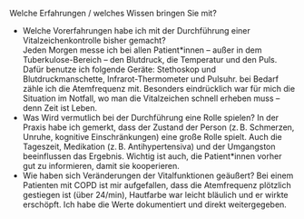 Welche Erfahrungen / welches Wissen bringen Sie mit?  
- Welche Vorerfahrungen habe ich mit der Durchführung einer Vitalzeichenkontrolle bisher gemacht?  
Jeden Morgen messe ich bei allen Patient*innen – außer in dem Tuberkulose-Bereich – den Blutdruck, die Temperatur und den Puls.
Dafür benutze ich folgende Geräte: Stethoskop und Blutdruckmanschette, Infrarot-Thermometer und Pulsuhr. bei Bedarf zähle ich die Atemfrequenz mit.
Besonders eindrücklich war für mich die Situation im Notfall, wo man die Vitalzeichen schnell erheben muss – denn Zeit ist Leben.
- Was Wird vermutlich bei der Durchführung eine Rolle spielen?
In der Praxis habe ich gemerkt, dass der Zustand der Person (z. B. Schmerzen, Unruhe, kognitive Einschränkungen) eine große Rolle spielt. Auch die Tageszeit, Medikation (z. B. Antihypertensiva) und der Umgangston beeinflussen das Ergebnis. Wichtig ist auch, die Patient*innen vorher gut zu informieren, damit sie kooperieren.
- Wie haben sich Veränderungen der Vitalfunktionen geäußert?
Bei einem Patienten mit COPD ist mir aufgefallen, dass die Atemfrequenz plötzlich gestiegen ist (über 24/min), Hautfarbe war leicht bläulich und er wirkte erschöpft. Ich habe die Werte dokumentiert und direkt weitergegeben.

